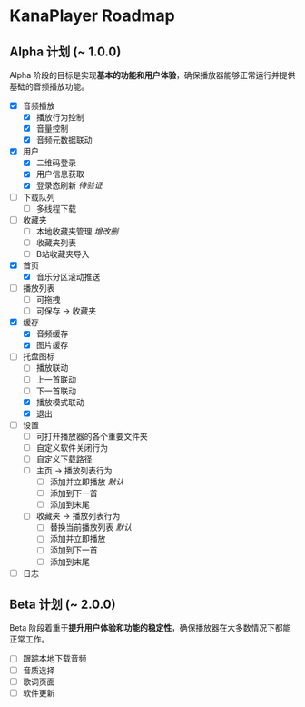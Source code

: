 # KanaPlayer Roadmap

## Alpha 计划 (~ 1.0.0)

Alpha 阶段的目标是实现**基本的功能和用户体验**，确保播放器能够正常运行并提供基础的音频播放功能。

- [x] 音频播放
  - [x] 播放行为控制
  - [x] 音量控制
  - [x] 音频元数据联动
- [x] 用户
  - [x] 二维码登录
  - [x] 用户信息获取
  - [x] 登录态刷新 *待验证*
- [ ] 下载队列
  - [ ] 多线程下载
- [ ] 收藏夹
  - [ ] 本地收藏夹管理 *增改删*
  - [ ] 收藏夹列表
  - [ ] B站收藏夹导入
- [x] 首页
  - [x] 音乐分区滚动推送
- [ ] 播放列表
  - [ ] 可拖拽
  - [ ] 可保存 -> 收藏夹
- [x] 缓存
  - [x] 音频缓存
  - [x] 图片缓存
- [ ] 托盘图标
  - [ ] 播放联动
  - [ ] 上一首联动
  - [ ] 下一首联动
  - [x] 播放模式联动
  - [x] 退出
- [ ] 设置
  - [ ] 可打开播放器的各个重要文件夹
  - [ ] 自定义软件关闭行为
  - [ ] 自定义下载路径
  - [ ] 主页 -> 播放列表行为
    - [ ] 添加并立即播放 *默认*
    - [ ] 添加到下一首
    - [ ] 添加到末尾
  - [ ] 收藏夹 -> 播放列表行为
    - [ ] 替换当前播放列表 *默认*
    - [ ] 添加并立即播放
    - [ ] 添加到下一首
    - [ ] 添加到末尾
- [ ] 日志

## Beta 计划 (~ 2.0.0)

Beta 阶段着重于**提升用户体验和功能的稳定性**，确保播放器在大多数情况下都能正常工作。

- [ ] 跟踪本地下载音频
- [ ] 音质选择
- [ ] 歌词页面
- [ ] 软件更新